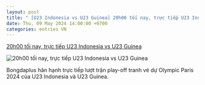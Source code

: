 ```yaml
---
layout: post
title: " [U23 Indonesia vs U23 Guinea] 20h00 tối nay, trực tiếp U23 Indonesia vs U23 Guinea"
date: Thu, 09 May 2024 14:00:00 +0700
categories: entries VN
---
```

[20h00 tối nay, trực tiếp U23 Indonesia vs U23 Guinea](https://bongdaplus.vn/bong-da-olympic/20h00-toi-nay-truc-tiep-u23-indonesia-vs-u23-guinea-4300672405.html)

![20h00 tối nay, trực tiếp U23 Indonesia vs U23 Guinea](https://cdn.bongdaplus.vn/Assets/Media/2024/05/09/56/anh-chu-Indo.jpg)

Bongdaplus hân hạnh trực tiếp lượt trận play-off tranh vé dự Olympic Paris 2024 của U23 Indonesia và U23 Guinea.

